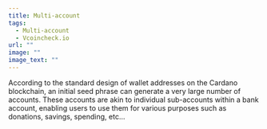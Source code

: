 ```yaml
---
title: Multi-account
tags:
  - Multi-account
  - Vcoincheck.io
url: ""
image: ""
image_text: ""
---
```


According to the standard design of wallet addresses on the Cardano blockchain, an initial seed phrase can generate a very large number of accounts. These accounts are akin to individual sub-accounts within a bank account, enabling users to use them for various purposes such as donations, savings, spending, etc...
